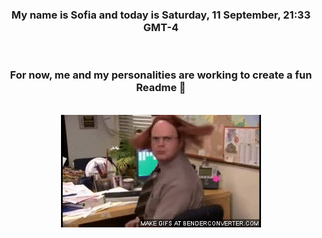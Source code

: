 


<div align="center">
<h3 >My name is Sofia and today is Saturday, 11 September, 21:33 GMT-4</h3><br>
<h3 >For now, me and my personalities are working to create a fun Readme 👋
</h3><br>
<img src='img/dwight.gif' alt='working...'/>
</div>
